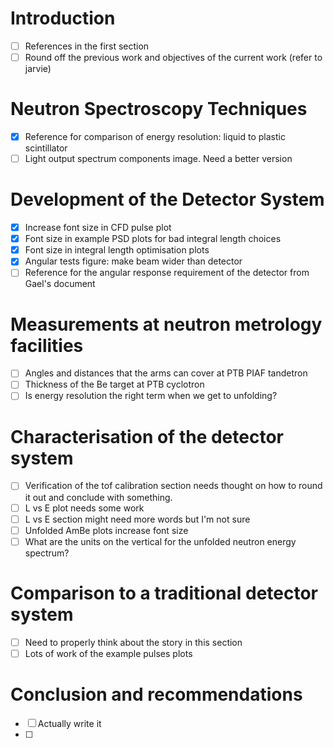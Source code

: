 # Introduction
- [ ] References in the first section
- [ ] Round off the previous work and objectives of the current work (refer to jarvie)

# Neutron Spectroscopy Techniques
- [x] Reference for comparison of energy resolution: liquid to plastic scintillator
- [ ] Light output spectrum components image. Need a better version

# Development of the Detector System
- [x] Increase font size in CFD pulse plot
- [x] Font size in example PSD plots for bad integral length choices
- [x] Font size in integral length optimisation plots
- [x] Angular tests figure: make beam wider than detector
- [ ] Reference for the angular response requirement of the detector from Gael's document

# Measurements at neutron metrology facilities
- [ ] Angles and distances that the arms can cover at PTB PIAF tandetron
- [ ] Thickness of the Be target at PTB cyclotron
- [ ] Is energy resolution the right term when we get to unfolding?

# Characterisation of the detector system
- [ ] Verification of the tof calibration section needs thought on how to round it out and conclude with something.
- [ ] L vs E plot needs some work
- [ ] L vs E section might need more words but I'm not sure
- [ ] Unfolded AmBe plots increase font size
- [ ] What are the units on the vertical for the unfolded neutron energy spectrum?

# Comparison to a traditional detector system
- [ ] Need to properly think about the story in this section
- [ ] Lots of work of the example pulses plots

# Conclusion and recommendations
- [ ] Actually write it
- [ ] 